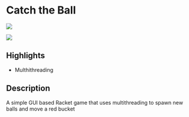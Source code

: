 # Catch the Ball
![](https://i.imgur.com/Qp4rtGf.png) 

![](https://i.imgur.com/RtPbhoA.png)


## Highlights 
* Multhithreading

  


## Description
A simple GUI based Racket game that uses multithreading to spawn new balls and move a red bucket



